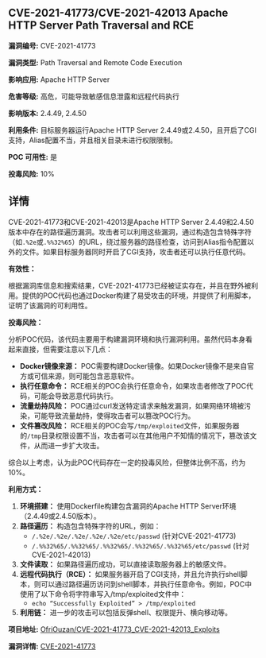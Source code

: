 ## CVE-2021-41773/CVE-2021-42013 Apache HTTP Server Path Traversal and RCE

**漏洞编号:** CVE-2021-41773

**漏洞类型:** Path Traversal and Remote Code Execution

**影响应用:** Apache HTTP Server

**危害等级:** 高危，可能导致敏感信息泄露和远程代码执行

**影响版本:** 2.4.49, 2.4.50

**利用条件:** 目标服务器运行Apache HTTP Server 2.4.49或2.4.50，且开启了CGI支持，Alias配置不当，并且相关目录未进行权限限制。

**POC 可用性:** 是

**投毒风险:** 10%

## 详情

CVE-2021-41773和CVE-2021-42013是Apache HTTP Server 2.4.49和2.4.50版本中存在的路径遍历漏洞。攻击者可以利用这些漏洞，通过构造包含特殊字符（如`.%2e`或`.%%32%65`）的URL，绕过服务器的路径检查，访问到Alias指令配置以外的文件。如果目标服务器同时开启了CGI支持，攻击者还可以执行任意代码。

**有效性：**

根据漏洞库信息和搜索结果，CVE-2021-41773已经被证实存在，并且在野外被利用。提供的POC代码也通过Docker构建了易受攻击的环境，并提供了利用脚本，证明了该漏洞的可利用性。

**投毒风险：**

分析POC代码，该代码主要用于构建漏洞环境和执行漏洞利用。虽然代码本身看起来直接，但需要注意以下几点：

*   **Docker镜像来源：** POC需要构建Docker镜像。如果Docker镜像不是来自官方或可信来源，则可能包含恶意软件。
*   **执行任意命令：** RCE相关的POC会执行任意命令，如果攻击者修改了POC代码，可能会导致恶意代码执行。
*   **流量劫持风险：** POC通过curl发送特定请求来触发漏洞，如果网络环境被污染，可能导致流量劫持，使得攻击者可以篡改POC行为。
*   **文件篡改风险：** RCE相关的POC会写`/tmp/exploited`文件，如果服务器的`/tmp`目录权限设置不当，攻击者可以在其他用户不知情的情况下，篡改该文件，从而进一步扩大攻击。

综合以上考虑，认为此POC代码存在一定的投毒风险，但整体比例不高，约为10%。

**利用方式：**

1.  **环境搭建：** 使用Dockerfile构建包含漏洞的Apache HTTP Server环境（2.4.49或2.4.50版本）。
2.  **路径遍历：** 构造包含特殊字符的URL，例如：
    *   `/.%2e/.%2e/.%2e/.%2e/.%2e/etc/passwd` (针对CVE-2021-41773)
    *   `/.%%32%65/.%%32%65/.%%32%65/.%%32%65/.%%32%65/etc/passwd` (针对CVE-2021-42013)
3.  **文件读取：** 如果路径遍历成功，可以直接读取服务器上的敏感文件。
4.  **远程代码执行（RCE）：** 如果服务器开启了CGI支持，并且允许执行shell脚本，则可以通过路径遍历访问到shell脚本，并执行任意命令。例如，POC中使用了以下命令将字符串写入/tmp/exploited文件中：
    *   `echo “Successfully Exploited” > /tmp/exploited`
5.  **利用链：** 进一步的攻击可以包括反弹shell、权限提升、横向移动等。

**项目地址:** [OfriOuzan/CVE-2021-41773_CVE-2021-42013_Exploits](https://github.com/OfriOuzan/CVE-2021-41773_CVE-2021-42013_Exploits)

**漏洞详情:** [CVE-2021-41773](https://nvd.nist.gov/vuln/detail/CVE-2021-41773)